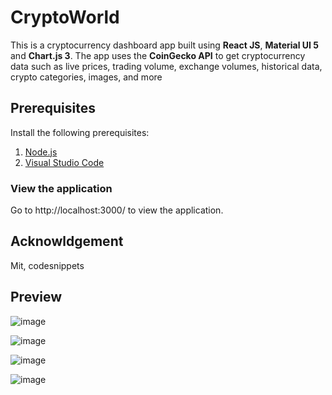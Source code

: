 # CryptoWorld

This is a cryptocurrency dashboard app built using **React JS**, **Material UI 5** and **Chart.js 3**. The app uses the **CoinGecko API** to get cryptocurrency data such as live prices, trading volume, exchange volumes, historical data, crypto categories, images, and more

## Prerequisites

Install the following prerequisites:

1. [Node.js](https://nodejs.org/en/)
2. [Visual Studio Code](https://code.visualstudio.com/download)

### View the application

Go to http://localhost:3000/ to view the application.

## Acknowldgement

Mit, codesnippets

## Preview

![image](https://github.com/a-jha-06/Cryptoworld/assets/106396122/4f338ffc-a473-4d4c-b6c1-0b6d2e2bc020)

![image](https://github.com/a-jha-06/Cryptoworld/assets/106396122/b038ece2-23b9-4231-993b-e033dc30aad9)

![image](https://github.com/a-jha-06/Cryptoworld/assets/106396122/ecc0bf71-f350-4fa5-842e-96e4a74cd0e9)

![image](https://github.com/a-jha-06/Cryptoworld/assets/106396122/8c639106-8181-4aed-9c77-2aa88a52f957)

